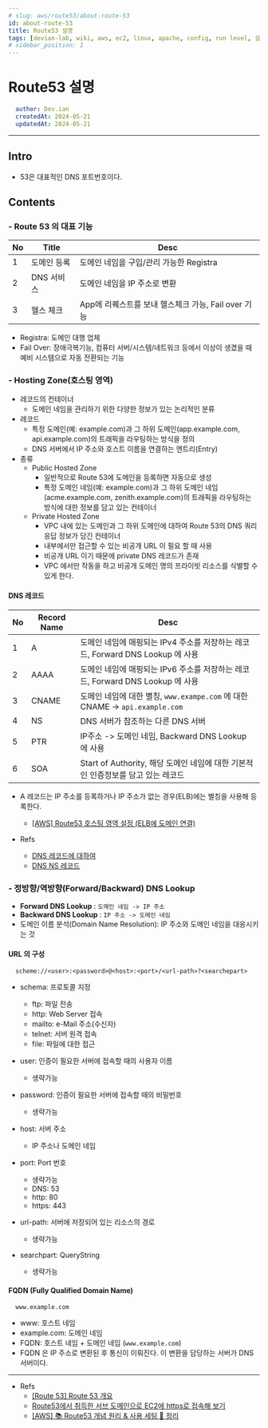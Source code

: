 ```yaml
---
# slug: aws/route53/about-route-53
id: about-route-53
title: Route53 설명
tags: [devian-lab, wiki, aws, ec2, linux, apache, config, run level, 실행레벨, 부팅레벨]
# sidebar_position: 1
---
```


<!--title -->
# Route53 설명
<!--//title -->

<!-- 
```json
{
  "author": "Dev.ian",
  "createdAt": "2024-05-21",
  "updatedAt": "2024-05-21"
}
``` 
-->

```yaml
  author: Dev.ian
  createdAt: 2024-05-21
  updatedAt: 2024-05-21
```

---

## Intro
- 53은 대표적인 DNS 포트번호이다.


## Contents

### - Route 53 의 대표 기능
|No |Title     |Desc|
|---|---       |---|
|1  |도메인 등록|도메인 네임을 구입/관리 가능한 Registra |
|2  |DNS 서비스 |도메인 네임을 IP 주소로 변환|
|3  |헬스 체크   |App에 리퀘스트를 보내 헬스체크 가능, Fail over 기능|

- Registra: 도메인 대행 업체
- Fail Over: 장애극복기능, 컴퓨터 서버/시스템/네트워크 등에서 이상이 생겼을 때 예비 시스템으로 자동 전환되는 기능 


### - Hosting Zone(호스팅 영역)
- 레코드의 컨테이너
  + 도메인 네임을 관리하기 위한 다양한 정보가 있는 논리적인 분류
- 레코드
  + 특정 도메인(예: example.com)과 그 하위 도메인(app.example.com, api.example.com)의 트래픽을 라우팅하는 방식을 정의
  + DNS 서버에서 IP 주소와 호스트 이름을 연결하는 엔트리(Entry)
- 종류
  + Public Hosted Zone
    - 일반적으로 Route 53에 도메인을 등록하면 자동으로 생성
    - 특정 도메인 네임(예: example.com)과 그 하위 도메인 네임(acme.example.com, zenith.example.com)의 트래픽을 라우팅하는 방식에 대한 정보를 담고 있는 컨테이너
  + Private Hosted Zone
    - VPC 내에 있는 도메인과 그 하위 도메인에 대하여 Route 53의 DNS 쿼리 응답 정보가 담긴 컨테이너
    - 내부에서만 접근할 수 있는 비공개 URL 이 필요 할 때 사용
    - 비공개 URL 이기 때문에 private DNS 레코드가 존재
    -  VPC 에서만 작동을 하고 비공개 도메인 명의 프라이빗 리소스를 식별할 수 있게 한다.

#### DNS 레코드

|No |Record Name|Desc|
|---|---  |---|
|1  |A    |도메인 네임에 매핑되는 IPv4 주소를 저장하는 레코드, Forward DNS Lookup 에 사용|
|2  |AAAA |도메인 네임에 매핑되는 IPv6 주소를 저장하는 레코드, Forward DNS Lookup 에 사용|
|3  |CNAME|도메인 네임에 대한 별칭, `www.exampe.com` 에 대한 CNAME -> `api.example.com`|
|4  |NS   |DNS 서버가 참조하는 다른 DNS 서버|
|5  |PTR  |IP주소 -> 도메인 네임, Backward DNS Lookup 에 사용|
|6  |SOA  |Start of Authority, 해당 도메인 네임에 대한 기본적인 인증정보를 담고 있는 레코드|

- A 레코드는 IP 주소를 등록하거나 IP 주소가 없는 경우(ELB)에는 별칭을 사용해 등록한다.
  + [[AWS] Route53 호스팅 영역 설정 (ELB에 도메인 연결)](https://m.blog.naver.com/chloemoretz2000/222677946888)

- Refs
  + [DNS 레코드에 대하여](https://blog.naver.com/chloemoretz2000/222672544033)
  + [DNS NS 레코드](https://www.cloudflare.com/ko-kr/learning/dns/dns-records/dns-ns-record/)


### - 정방향/역방향(Forward/Backward) DNS Lookup
- **Forward DNS Lookup** : `도메인 네임 -> IP 주소` 
- **Backward DNS Lookup** : `IP 주소 -> 도메인 네임`
- 도메인 이름 분석(Domain Name Resolution): IP 주소와 도메인 네임을 대응시키는 것

#### URL 의 구성
```text
  scheme://<user>:<password>@<host>:<port>/<url-path>?<searchepart>
```
- schema: 프로토콜 지정
  + ftp: 파일 전송
  + http: Web Server 접속
  + mailto: e-Mail 주소(수신자)
  + telnet: 서버 원격 접속
  + file: 파일에 대한 접근

- user: 인증이 필요한 서버에 접속할 때의 사용자 이름
  + 생략가능

- password: 인증이 필요한 서버에 접속할 때의 비밀번호
  + 생략가능

- host: 서버 주소
  + IP 주소나 도메인 네임

- port: Port 번호
  + 생략가능
  + DNS: 53
  + http: 80
  + https: 443

- url-path: 서버에 저장되어 있는 리소스의 경로
  + 생략가능

- searchpart: QueryString
  + 생략가능

#### FQDN (Fully Qualified Domain Name)
```text
  www.example.com
```
- www: 호스트 네임
- example.com: 도메인 네임
- FQDN: 호스트 네임 + 도메인 네임 (`www.example.com`)
- FQDN 은 IP 주소로 변환된 후 통신이 이뤄진다. 이 변환을 담당하는 서버가 DNS 서버이다.

---
- Refs
  + [[Route 53] Route 53 개요](https://ssunw.tistory.com/entry/Route-53-Route-53-%EA%B0%9C%EC%9A%94)
  + [Route53에서 취득한 서브 도메인으로 EC2에 https로 접속해 보기](https://dev.classmethod.jp/articles/jw-access-ec2-with-https-with-subdomain-acquired-from-route53/)
  + [[AWS] 📚 Route53 개념 원리 & 사용 세팅 💯 정리](https://inpa.tistory.com/entry/AWS-%F0%9F%93%9A-Route-53-%EA%B0%9C%EB%85%90-%EC%9B%90%EB%A6%AC-%EC%82%AC%EC%9A%A9-%EC%84%B8%ED%8C%85-%F0%9F%92%AF-%EC%A0%95%EB%A6%AC)